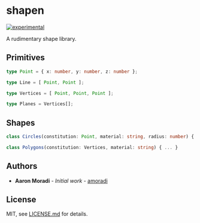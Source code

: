 # shapen

[![experimental](http://badges.github.io/stability-badges/dist/experimental.svg)](http://github.com/badges/stability-badges)

A rudimentary shape library.

## Primitives

```ts
type Point = { x: number, y: number, z: number };

type Line = [ Point, Point ];

type Vertices = [ Point, Point, Point ];

type Planes = Vertices[];
```

## Shapes

```ts
class Circles(constitution: Point, material: string, radius: number) { ... }

class Polygons(constitution: Vertices, material: string) { ... }
```

## Authors

* **Aaron Moradi** - *Initial work* - [amoradi](https://github.com/amoradi)

## License

MIT, see [LICENSE.md](http://github.com/mattdesl/spectrum/blob/master/LICENSE.md) for details.

